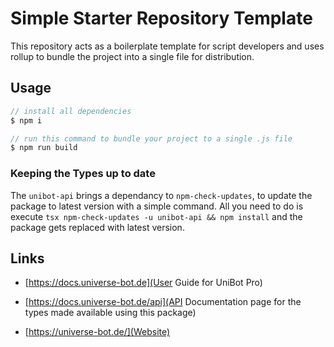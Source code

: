 # Simple Starter Repository Template

This repository acts as a boilerplate template for script developers and uses rollup to bundle the project into a single file for distribution.

## Usage

```js
// install all dependencies
$ npm i

// run this command to bundle your project to a single .js file
$ npm run build
```

### Keeping the Types up to date

The `unibot-api` brings a dependancy to `npm-check-updates`, to update the package to latest version with a simple command.
All you need to do is execute `tsx npm-check-updates -u unibot-api && npm install` and the package gets replaced with latest version.

## Links

- [https://docs.universe-bot.de](User Guide for UniBot Pro)

- [https://docs.universe-bot.de/api](API Documentation page for the types made available using this package)

- [https://universe-bot.de/](Website)
